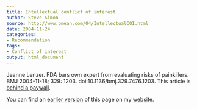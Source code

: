 ```yaml
---
title: Intellectual conflict of interest
author: Steve Simon
source: http://www.pmean.com/04/IntellectualCOI.html
date: 2004-11-24
categories:
- Recommendation
tags:
- Conflict of interest
output: html_document
---
```


Jeanne Lenzer. FDA bars own expert from evaluating risks of painkillers.
BMJ 2004-11-18; 329: 1203. doi:10.1136/bmj.329.7476.1203. This article is [behind a paywall][len1].

You can find an [earlier version][sim1] of this page on my [website][sim2].

[sim1]: http://www.pmean.com/05/
[sim2]: http://www.pmean.com

[len1]: https://www.bmj.com/content/329/7476/1203.1.full

